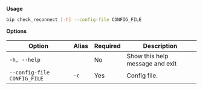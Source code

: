 __Usage__

```bash
bip check_reconnect [-h] --config-file CONFIG_FILE
```

__Options__

| Option                        | Alias | Required | Description                      |
|-------------------------------|-------|----------|----------------------------------|
| `-h, --help`                  |       | No       | Show this help message and exit |
| `--config-file CONFIG_FILE`   | `-c`  | Yes      | Config file.                     |